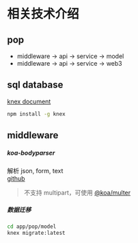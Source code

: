 # 相关技术介绍

## pop
+ middleware -> api -> service -> model
+ middleware -> api -> service -> web3

## sql database
[knex document](https://knexjs.org/)

``` bash
npm install -g knex
```

## middleware
##### koa-bodyparser
解析 json, form, text  
[github](https://github.com/koajs/bodyparser)

> 不支持 multipart，可使用 [@koa/multer](https://github.com/koajs/multer)

##### 数据迁移
``` bash
cd app/pop/model
knex migrate:latest
```